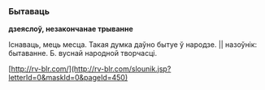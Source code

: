 ### Бытаваць
**дзеяслоў, незакончанае трыванне**

Існаваць, мець месца. Такая думка даўно бытуе ў народзе. || назоўнік: бытаванне. Б. вуснай народной творчасці.

<a rel="author">[http://rv-blr.com/](http://rv-blr.com/slounik.jsp?letterId=0&maskId=0&pageId=450)</a>
